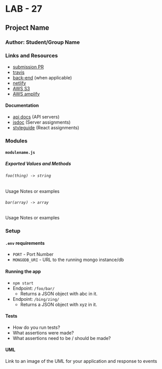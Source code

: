 # LAB - 27

## Project Name

### Author: Student/Group Name

### Links and Resources
* [submission PR](https://github.com/heyerthb/lab-27-react-testing-and-deployment/commits/working)
* [travis](https://travis-ci.com/heyerthb/lab-27-react-testing-and-deployment)
* [back-end](http://xyz.com) (when applicable)
* [netlify](https://app.netlify.com/sites/keen-almeida-b89d04/deploys/5dd4896fb506ff3972d938a4) 
* [AWS S3](http://heyert-lab-27.s3-website-us-west-2.amazonaws.com/) 
* [AWS amplify](https://working.d3pdzt5rd58ryc.amplifyapp.com/) 




#### Documentation
* [api docs](http://xyz.com) (API servers)
* [jsdoc](http://xyz.com) (Server assignments)
* [styleguide](http://xyz.com) (React assignments)

### Modules
#### `modulename.js`
##### Exported Values and Methods

###### `foo(thing) -> string`
Usage Notes or examples

###### `bar(array) -> array`
Usage Notes or examples

### Setup
#### `.env` requirements
* `PORT` - Port Number
* `MONGODB_URI` - URL to the running mongo instance/db

#### Running the app
* `npm start`
* Endpoint: `/foo/bar/`
  * Returns a JSON object with abc in it.
* Endpoint: `/bing/zing/`
  * Returns a JSON object with xyz in it.
  
#### Tests
* How do you run tests?
* What assertions were made?
* What assertions need to be / should be made?

#### UML
Link to an image of the UML for your application and response to events